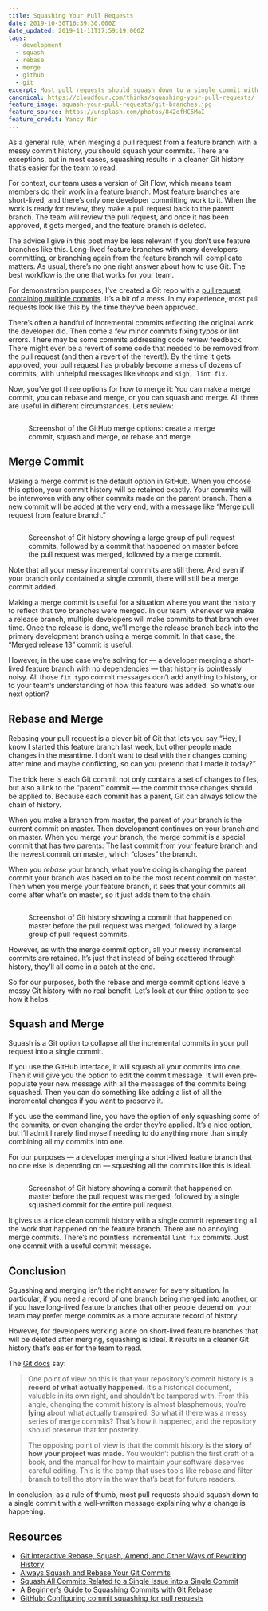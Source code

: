 ```yaml
---
title: Squashing Your Pull Requests
date: 2019-10-30T16:39:30.000Z
date_updated: 2019-11-11T17:59:19.000Z
tags:
  - development
  - squash
  - rebase
  - merge
  - github
  - git
excerpt: Most pull requests should squash down to a single commit with a well-written message explaining why a change is happening.
canonical: https://cloudfour.com/thinks/squashing-your-pull-requests/
feature_image: squash-your-pull-requests/git-branches.jpg
feature_source: https://unsplash.com/photos/842ofHC6MaI
feature_credit: Yancy Min
---
```


As a general rule, when merging a pull request from a feature branch with a messy commit history, you should squash your commits. There are exceptions, but in most cases, squashing results in a cleaner Git history that’s easier for the team to read.

For context, our team uses a version of Git Flow, which means team members do their work in a feature branch. Most feature branches are short-lived, and there’s only one developer committing work to it. When the work is ready for review, they make a pull request back to the parent branch. The team will review the pull request, and once it has been approved, it gets merged, and the feature branch is deleted.

The advice I give in this post may be less relevant if you don’t use feature branches like this. Long-lived feature branches with many developers committing, or branching again from the feature branch will complicate matters. As usual, there’s no one right answer about how to use Git. The best workflow is the one that works for your team.

For demonstration purposes, I’ve created a Git repo with a [pull request containing multiple commits](https://github.com/spaceninja/git-demo/pull/1). It’s a bit of a mess. In my experience, most pull requests look like this by the time they’ve been approved.

There’s often a handful of incremental commits reflecting the original work the developer did. Then come a few minor commits fixing typos or lint errors. There may be some commits addressing code review feedback. There might even be a revert of some code that needed to be removed from the pull request (and then a revert of the revert!). By the time it gets approved, your pull request has probably become a mess of dozens of commits, with unhelpful messages like `whoops` and `sigh, lint fix`.

Now, you’ve got three options for how to merge it: You can make a merge commit, you can rebase and merge, or you can squash and merge. All three are useful in different circumstances. Let’s review:

<figure>

<img webc:is="eleventy-image" :src="imgPath('squash-your-pull-requests/github-merge-options.png')" alt="">

<figcaption>

Screenshot of the GitHub merge options: create a merge commit, squash and merge, or rebase and merge.

</figcaption>
</figure>

## Merge Commit

Making a merge commit is the default option in GitHub. When you choose this option, your commit history will be retained exactly. Your commits will be interwoven with any other commits made on the parent branch. Then a new commit will be added at the very end, with a message like “Merge pull request from feature branch.”

<figure>

<img webc:is="eleventy-image" :src="imgPath('squash-your-pull-requests/merge.png')" alt="">

<figcaption>

Screenshot of Git history showing a large group of pull request commits, followed by a commit that happened on master before the pull request was merged, followed by a merge commit.

</figcaption>
</figure>

Note that all your messy incremental commits are still there. And even if your branch only contained a single commit, there will still be a merge commit added.

Making a merge commit is useful for a situation where you want the history to reflect that two branches were merged. In our team, whenever we make a release branch, multiple developers will make commits to that branch over time. Once the release is done, we’ll merge the release branch back into the primary development branch using a merge commit. In that case, the “Merged release 13” commit is useful.

However, in the use case we’re solving for — a developer merging a short-lived feature branch with no dependencies — that history is pointlessly noisy. All those `fix typo` commit messages don’t add anything to history, or to your team’s understanding of how this feature was added. So what’s our next option?

## Rebase and Merge

Rebasing your pull request is a clever bit of Git that lets you say “Hey, I know I started this feature branch last week, but other people made changes in the meantime. I don’t want to deal with their changes coming after mine and maybe conflicting, so can you pretend that I made it today?”

The trick here is each Git commit not only contains a set of changes to files, but also a link to the “parent” commit — the commit those changes should be applied to. Because each commit has a parent, Git can always follow the chain of history.

When you make a branch from master, the parent of your branch is the current commit on master. Then development continues on your branch and on master. When you merge your branch, the merge commit is a special commit that has two parents: The last commit from your feature branch and the newest commit on master, which “closes” the branch.

When you _rebase_ your branch, what you’re doing is changing the parent commit your branch was based on to be the most recent commit on master. Then when you merge your feature branch, it sees that your commits all come after what’s on master, so it just adds them to the chain.

<figure>

<img webc:is="eleventy-image" :src="imgPath('squash-your-pull-requests/rebase.png')" alt="">

<figcaption>

Screenshot of Git history showing a commit that happened on master before the pull request was merged, followed by a large group of pull request commits.

</figcaption>
</figure>

However, as with the merge commit option, all your messy incremental commits are retained. It’s just that instead of being scattered through history, they’ll all come in a batch at the end.

So for our purposes, both the rebase and merge commit options leave a messy Git history with no real benefit. Let’s look at our third option to see how it helps.

## Squash and Merge

Squash is a Git option to collapse all the incremental commits in your pull request into a single commit.

If you use the GitHub interface, it will squash all your commits into one. Then it will give you the option to edit the commit message. It will even pre-populate your new message with all the messages of the commits being squashed. Then you can do something like adding a list of all the incremental changes if you want to preserve it.

If you use the command line, you have the option of only squashing some of the commits, or even changing the order they’re applied. It’s a nice option, but I’ll admit I rarely find myself needing to do anything more than simply combining all my commits into one.

For our purposes — a developer merging a short-lived feature branch that no one else is depending on — squashing all the commits like this is ideal.

<figure>

<img webc:is="eleventy-image" :src="imgPath('squash-your-pull-requests/squash.png')" alt="">

<figcaption>

Screenshot of Git history showing a commit that happened on master before the pull request was merged, followed by a single squashed commit for the entire pull request.

</figcaption>
</figure>

It gives us a nice clean commit history with a single commit representing all the work that happened on the feature branch. There are no annoying merge commits. There’s no pointless incremental `lint fix` commits. Just one commit with a useful commit message.

## Conclusion

Squashing and merging isn’t the right answer for every situation. In particular, if you need a record of one branch being merged into another, or if you have long-lived feature branches that other people depend on, your team may prefer merge commits as a more accurate record of history.

However, for developers working alone on short-lived feature branches that will be deleted after merging, squashing is ideal. It results in a cleaner Git history that’s easier for the team to read.

The [Git docs](https://git-scm.com/book/en/v2/Git-Branching-Rebasing#_rebase_vs_merge) say:

> One point of view on this is that your repository’s commit history is a **record of what actually happened.** It’s a historical document, valuable in its own right, and shouldn’t be tampered with. From this angle, changing the commit history is almost blasphemous; you’re **lying** about what actually transpired. So what if there was a messy series of merge commits? That’s how it happened, and the repository should preserve that for posterity.
>
> The opposing point of view is that the commit history is the **story of how your project was made.** You wouldn’t publish the first draft of a book, and the manual for how to maintain your software deserves careful editing. This is the camp that uses tools like rebase and filter-branch to tell the story in the way that’s best for future readers.

In conclusion, as a rule of thumb, most pull requests should squash down to a single commit with a well-written message explaining why a change is happening.

## Resources

- [Git Interactive Rebase, Squash, Amend, and Other Ways of Rewriting History](https://thoughtbot.com/blog/git-interactive-rebase-squash-amend-rewriting-history)
- [Always Squash and Rebase Your Git Commits](https://blog.carbonfive.com/2017/08/28/always-squash-and-rebase-your-git-commits/)
- [Squash All Commits Related to a Single Issue into a Single Commit](https://github.com/todotxt/todo.txt-android/wiki/Squash-All-Commits-Related-to-a-Single-Issue-into-a-Single-Commit)
- [A Beginner’s Guide to Squashing Commits with Git Rebase](https://medium.com/@slamflipstrom/a-beginners-guide-to-squashing-commits-with-git-rebase-8185cf6e62ec)
- [GitHub: Configuring commit squashing for pull requests](https://help.github.com/en/articles/configuring-commit-squashing-for-pull-requests)
